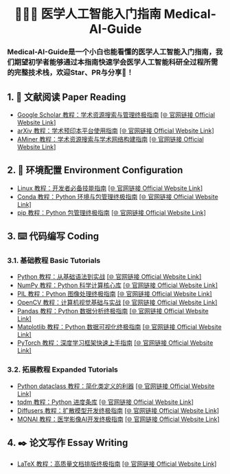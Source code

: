 <h1 align="center">🧑🏻‍⚕️ 医学人工智能入门指南 Medical-AI-Guide</h1>

### Medical-AI-Guide是一个小白也能看懂的医学人工智能入门指南，我们期望初学者能够通过本指南快速学会医学人工智能科研全过程所需的完整技术栈，欢迎Star、PR与分享🤝！

## 1. 📖 文献阅读 Paper Reading

- [Google Scholar 教程：学术资源搜索与管理终极指南](https://github.com/diaoquesang/Medical-AI-Guide/blob/main/Tutorials/google%20scholar.md) [[🌐 官网链接 Official Website Link]](https://scholar.google.com/)
- [arXiv 教程：学术预印本平台使用指南](https://github.com/diaoquesang/Medical-AI-Guide/blob/main/Tutorials/arxiv.md) [[🌐 官网链接 Official Website Link]](https://arxiv.org/)
- [AMiner 教程：学术资源搜索与学术网络构建指南](https://github.com/diaoquesang/Medical-AI-Guide/blob/main/Tutorials/aminer.md) [[🌐 官网链接 Official Website Link]](https://www.aminer.cn/)

## 2. 🎲 环境配置 Environment Configuration
- [Linux 教程：开发者必备技能指南](https://github.com/diaoquesang/Medical-AI-Guide/blob/main/Tutorials/linux.md) [[🌐 官网链接 Official Website Link]](https://www.linux.org/)
- [Conda 教程：Python 环境与包管理终极指南](https://github.com/diaoquesang/Medical-AI-Guide/blob/main/Tutorials/conda.md)  [[🌐 官网链接 Official Website Link]](https://www.anaconda.com/)
- [pip 教程：Python 包管理终极指南](https://github.com/diaoquesang/Medical-AI-Guide/blob/main/Tutorials/pip.md)  [[🌐 官网链接 Official Website Link]](https://pypi.org/project/pip/)

## 3. ⌨️ 代码编写 Coding

### 3.1. 基础教程 Basic Tutorials

- [Python 教程：从基础语法到实战](https://github.com/diaoquesang/Medical-AI-Guide/blob/main/Tutorials/python.md)  [[🌐 官网链接 Official Website Link]](https://www.python.org/)
- [NumPy 教程：Python 科学计算核心库](https://github.com/diaoquesang/Medical-AI-Guide/blob/main/Tutorials/numpy.md)  [[🌐 官网链接 Official Website Link]](https://numpy.org/)
- [PIL 教程：Python 图像处理终极指南](https://github.com/diaoquesang/Medical-AI-Guide/blob/main/Tutorials/pil.md)  [[🌐 官网链接 Official Website Link]](https://python-pillow.github.io/)
- [OpenCV 教程：计算机视觉基础与实战](https://github.com/diaoquesang/Medical-AI-Guide/blob/main/Tutorials/opencv.md)  [[🌐 官网链接 Official Website Link]](https://opencv.org/)
- [Pandas 教程：Python 数据分析终极指南](https://github.com/diaoquesang/Medical-AI-Guide/blob/main/Tutorials/pandas.md)  [[🌐 官网链接 Official Website Link]](https://pandas.pydata.org/)
- [Matplotlib 教程：Python 数据可视化终极指南](https://github.com/diaoquesang/Medical-AI-Guide/blob/main/Tutorials/matplotlib.md)  [[🌐 官网链接 Official Website Link]](https://matplotlib.org/)
- [PyTorch 教程：深度学习框架快速上手指南](https://github.com/diaoquesang/Medical-AI-Guide/blob/main/Tutorials/pytorch.md)  [[🌐 官网链接 Official Website Link]](https://pytorch.org/)

### 3.2. 拓展教程 Expanded Tutorials

- [Python dataclass 教程：简化类定义的利器](https://github.com/diaoquesang/Medical-AI-Guide/blob/main/Tutorials/dataclass.md)  [[🌐 官网链接 Official Website Link]](https://docs.python.org/3/library/dataclasses.html)
- [tqdm 教程：Python 进度条库](https://github.com/diaoquesang/Medical-AI-Guide/blob/main/Tutorials/tqdm.md)  [[🌐 官网链接 Official Website Link]](https://tqdm.github.io/)
- [Diffusers 教程：扩散模型开发终极指南](https://github.com/diaoquesang/Medical-AI-Guide/blob/main/Tutorials/diffusers.md)  [[🌐 官网链接 Official Website Link]](https://huggingface.co/docs/diffusers/main/zh/index)
- [MONAI 教程：医学影像AI开发终极指南](https://github.com/diaoquesang/Medical-AI-Guide/blob/main/Tutorials/monai.md)  [[🌐 官网链接 Official Website Link]](https://monai.io/)

## 4. ✒️ 论文写作 Essay Writing

- [LaTeX 教程：高质量文档排版终极指南](https://github.com/diaoquesang/Medical-AI-Guide/blob/main/Tutorials/latex.md)  [[🌐 官网链接 Official Website Link]](https://www.latex-project.org/)
